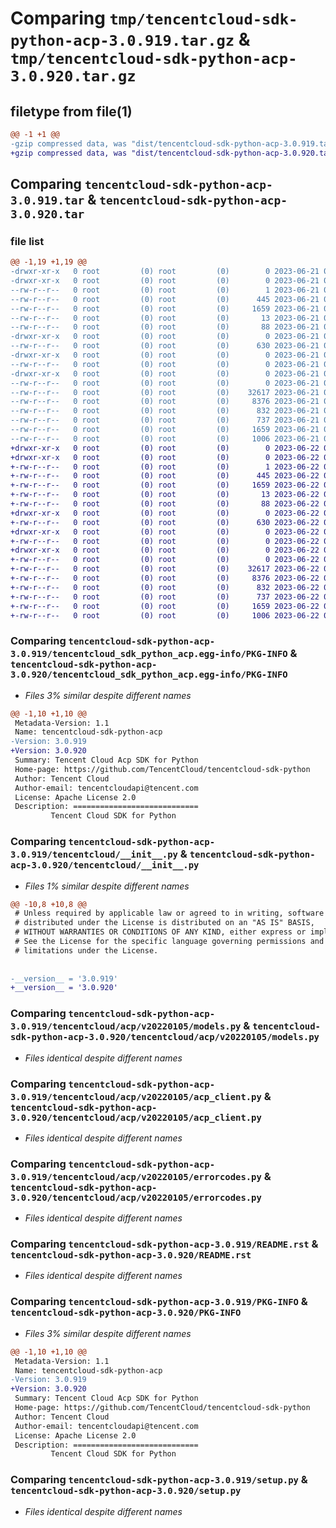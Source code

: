 # Comparing `tmp/tencentcloud-sdk-python-acp-3.0.919.tar.gz` & `tmp/tencentcloud-sdk-python-acp-3.0.920.tar.gz`

## filetype from file(1)

```diff
@@ -1 +1 @@
-gzip compressed data, was "dist/tencentcloud-sdk-python-acp-3.0.919.tar", last modified: Wed Jun 21 00:16:06 2023, max compression
+gzip compressed data, was "dist/tencentcloud-sdk-python-acp-3.0.920.tar", last modified: Thu Jun 22 00:15:11 2023, max compression
```

## Comparing `tencentcloud-sdk-python-acp-3.0.919.tar` & `tencentcloud-sdk-python-acp-3.0.920.tar`

### file list

```diff
@@ -1,19 +1,19 @@
-drwxr-xr-x   0 root         (0) root         (0)        0 2023-06-21 00:16:06.000000 tencentcloud-sdk-python-acp-3.0.919/
-drwxr-xr-x   0 root         (0) root         (0)        0 2023-06-21 00:16:06.000000 tencentcloud-sdk-python-acp-3.0.919/tencentcloud_sdk_python_acp.egg-info/
--rw-r--r--   0 root         (0) root         (0)        1 2023-06-21 00:16:06.000000 tencentcloud-sdk-python-acp-3.0.919/tencentcloud_sdk_python_acp.egg-info/dependency_links.txt
--rw-r--r--   0 root         (0) root         (0)      445 2023-06-21 00:16:06.000000 tencentcloud-sdk-python-acp-3.0.919/tencentcloud_sdk_python_acp.egg-info/SOURCES.txt
--rw-r--r--   0 root         (0) root         (0)     1659 2023-06-21 00:16:06.000000 tencentcloud-sdk-python-acp-3.0.919/tencentcloud_sdk_python_acp.egg-info/PKG-INFO
--rw-r--r--   0 root         (0) root         (0)       13 2023-06-21 00:16:06.000000 tencentcloud-sdk-python-acp-3.0.919/tencentcloud_sdk_python_acp.egg-info/top_level.txt
--rw-r--r--   0 root         (0) root         (0)       88 2023-06-21 00:16:06.000000 tencentcloud-sdk-python-acp-3.0.919/setup.cfg
-drwxr-xr-x   0 root         (0) root         (0)        0 2023-06-21 00:16:06.000000 tencentcloud-sdk-python-acp-3.0.919/tencentcloud/
--rw-r--r--   0 root         (0) root         (0)      630 2023-06-21 00:16:06.000000 tencentcloud-sdk-python-acp-3.0.919/tencentcloud/__init__.py
-drwxr-xr-x   0 root         (0) root         (0)        0 2023-06-21 00:16:06.000000 tencentcloud-sdk-python-acp-3.0.919/tencentcloud/acp/
--rw-r--r--   0 root         (0) root         (0)        0 2023-06-21 00:16:06.000000 tencentcloud-sdk-python-acp-3.0.919/tencentcloud/acp/__init__.py
-drwxr-xr-x   0 root         (0) root         (0)        0 2023-06-21 00:16:06.000000 tencentcloud-sdk-python-acp-3.0.919/tencentcloud/acp/v20220105/
--rw-r--r--   0 root         (0) root         (0)        0 2023-06-21 00:16:06.000000 tencentcloud-sdk-python-acp-3.0.919/tencentcloud/acp/v20220105/__init__.py
--rw-r--r--   0 root         (0) root         (0)    32617 2023-06-21 00:16:06.000000 tencentcloud-sdk-python-acp-3.0.919/tencentcloud/acp/v20220105/models.py
--rw-r--r--   0 root         (0) root         (0)     8376 2023-06-21 00:16:06.000000 tencentcloud-sdk-python-acp-3.0.919/tencentcloud/acp/v20220105/acp_client.py
--rw-r--r--   0 root         (0) root         (0)      832 2023-06-21 00:16:06.000000 tencentcloud-sdk-python-acp-3.0.919/tencentcloud/acp/v20220105/errorcodes.py
--rw-r--r--   0 root         (0) root         (0)      737 2023-06-21 00:16:06.000000 tencentcloud-sdk-python-acp-3.0.919/README.rst
--rw-r--r--   0 root         (0) root         (0)     1659 2023-06-21 00:16:06.000000 tencentcloud-sdk-python-acp-3.0.919/PKG-INFO
--rw-r--r--   0 root         (0) root         (0)     1006 2023-06-21 00:16:06.000000 tencentcloud-sdk-python-acp-3.0.919/setup.py
+drwxr-xr-x   0 root         (0) root         (0)        0 2023-06-22 00:15:11.000000 tencentcloud-sdk-python-acp-3.0.920/
+drwxr-xr-x   0 root         (0) root         (0)        0 2023-06-22 00:15:11.000000 tencentcloud-sdk-python-acp-3.0.920/tencentcloud_sdk_python_acp.egg-info/
+-rw-r--r--   0 root         (0) root         (0)        1 2023-06-22 00:15:11.000000 tencentcloud-sdk-python-acp-3.0.920/tencentcloud_sdk_python_acp.egg-info/dependency_links.txt
+-rw-r--r--   0 root         (0) root         (0)      445 2023-06-22 00:15:11.000000 tencentcloud-sdk-python-acp-3.0.920/tencentcloud_sdk_python_acp.egg-info/SOURCES.txt
+-rw-r--r--   0 root         (0) root         (0)     1659 2023-06-22 00:15:11.000000 tencentcloud-sdk-python-acp-3.0.920/tencentcloud_sdk_python_acp.egg-info/PKG-INFO
+-rw-r--r--   0 root         (0) root         (0)       13 2023-06-22 00:15:11.000000 tencentcloud-sdk-python-acp-3.0.920/tencentcloud_sdk_python_acp.egg-info/top_level.txt
+-rw-r--r--   0 root         (0) root         (0)       88 2023-06-22 00:15:11.000000 tencentcloud-sdk-python-acp-3.0.920/setup.cfg
+drwxr-xr-x   0 root         (0) root         (0)        0 2023-06-22 00:15:11.000000 tencentcloud-sdk-python-acp-3.0.920/tencentcloud/
+-rw-r--r--   0 root         (0) root         (0)      630 2023-06-22 00:15:10.000000 tencentcloud-sdk-python-acp-3.0.920/tencentcloud/__init__.py
+drwxr-xr-x   0 root         (0) root         (0)        0 2023-06-22 00:15:11.000000 tencentcloud-sdk-python-acp-3.0.920/tencentcloud/acp/
+-rw-r--r--   0 root         (0) root         (0)        0 2023-06-22 00:15:10.000000 tencentcloud-sdk-python-acp-3.0.920/tencentcloud/acp/__init__.py
+drwxr-xr-x   0 root         (0) root         (0)        0 2023-06-22 00:15:11.000000 tencentcloud-sdk-python-acp-3.0.920/tencentcloud/acp/v20220105/
+-rw-r--r--   0 root         (0) root         (0)        0 2023-06-22 00:15:10.000000 tencentcloud-sdk-python-acp-3.0.920/tencentcloud/acp/v20220105/__init__.py
+-rw-r--r--   0 root         (0) root         (0)    32617 2023-06-22 00:15:10.000000 tencentcloud-sdk-python-acp-3.0.920/tencentcloud/acp/v20220105/models.py
+-rw-r--r--   0 root         (0) root         (0)     8376 2023-06-22 00:15:10.000000 tencentcloud-sdk-python-acp-3.0.920/tencentcloud/acp/v20220105/acp_client.py
+-rw-r--r--   0 root         (0) root         (0)      832 2023-06-22 00:15:10.000000 tencentcloud-sdk-python-acp-3.0.920/tencentcloud/acp/v20220105/errorcodes.py
+-rw-r--r--   0 root         (0) root         (0)      737 2023-06-22 00:15:10.000000 tencentcloud-sdk-python-acp-3.0.920/README.rst
+-rw-r--r--   0 root         (0) root         (0)     1659 2023-06-22 00:15:11.000000 tencentcloud-sdk-python-acp-3.0.920/PKG-INFO
+-rw-r--r--   0 root         (0) root         (0)     1006 2023-06-22 00:15:10.000000 tencentcloud-sdk-python-acp-3.0.920/setup.py
```

### Comparing `tencentcloud-sdk-python-acp-3.0.919/tencentcloud_sdk_python_acp.egg-info/PKG-INFO` & `tencentcloud-sdk-python-acp-3.0.920/tencentcloud_sdk_python_acp.egg-info/PKG-INFO`

 * *Files 3% similar despite different names*

```diff
@@ -1,10 +1,10 @@
 Metadata-Version: 1.1
 Name: tencentcloud-sdk-python-acp
-Version: 3.0.919
+Version: 3.0.920
 Summary: Tencent Cloud Acp SDK for Python
 Home-page: https://github.com/TencentCloud/tencentcloud-sdk-python
 Author: Tencent Cloud
 Author-email: tencentcloudapi@tencent.com
 License: Apache License 2.0
 Description: ============================
         Tencent Cloud SDK for Python
```

### Comparing `tencentcloud-sdk-python-acp-3.0.919/tencentcloud/__init__.py` & `tencentcloud-sdk-python-acp-3.0.920/tencentcloud/__init__.py`

 * *Files 1% similar despite different names*

```diff
@@ -10,8 +10,8 @@
 # Unless required by applicable law or agreed to in writing, software
 # distributed under the License is distributed on an "AS IS" BASIS,
 # WITHOUT WARRANTIES OR CONDITIONS OF ANY KIND, either express or implied.
 # See the License for the specific language governing permissions and
 # limitations under the License.
 
 
-__version__ = '3.0.919'
+__version__ = '3.0.920'
```

### Comparing `tencentcloud-sdk-python-acp-3.0.919/tencentcloud/acp/v20220105/models.py` & `tencentcloud-sdk-python-acp-3.0.920/tencentcloud/acp/v20220105/models.py`

 * *Files identical despite different names*

### Comparing `tencentcloud-sdk-python-acp-3.0.919/tencentcloud/acp/v20220105/acp_client.py` & `tencentcloud-sdk-python-acp-3.0.920/tencentcloud/acp/v20220105/acp_client.py`

 * *Files identical despite different names*

### Comparing `tencentcloud-sdk-python-acp-3.0.919/tencentcloud/acp/v20220105/errorcodes.py` & `tencentcloud-sdk-python-acp-3.0.920/tencentcloud/acp/v20220105/errorcodes.py`

 * *Files identical despite different names*

### Comparing `tencentcloud-sdk-python-acp-3.0.919/README.rst` & `tencentcloud-sdk-python-acp-3.0.920/README.rst`

 * *Files identical despite different names*

### Comparing `tencentcloud-sdk-python-acp-3.0.919/PKG-INFO` & `tencentcloud-sdk-python-acp-3.0.920/PKG-INFO`

 * *Files 3% similar despite different names*

```diff
@@ -1,10 +1,10 @@
 Metadata-Version: 1.1
 Name: tencentcloud-sdk-python-acp
-Version: 3.0.919
+Version: 3.0.920
 Summary: Tencent Cloud Acp SDK for Python
 Home-page: https://github.com/TencentCloud/tencentcloud-sdk-python
 Author: Tencent Cloud
 Author-email: tencentcloudapi@tencent.com
 License: Apache License 2.0
 Description: ============================
         Tencent Cloud SDK for Python
```

### Comparing `tencentcloud-sdk-python-acp-3.0.919/setup.py` & `tencentcloud-sdk-python-acp-3.0.920/setup.py`

 * *Files identical despite different names*

